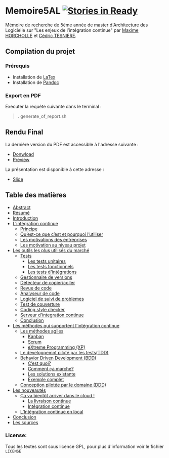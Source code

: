 # Memoire5AL [![Stories in Ready](https://badge.waffle.io/mhor/memoire5al.png?label=ready)](https://waffle.io/mhor/memoire5al)

Mémoire de recherche de 5ème année de master d'Architecture des Logicielle sur "Les enjeux de l’intégration continue" par [Maxime HORCHOLLE](http://github.com/mhor/) et [Cédric TESNIERE](http://github.com/ctesniere/).

## Compilation du projet

### Prérequis

- Installation de [LaTex](http://latex-project.org/ftp.html)
- Installation de [Pandoc](http://johnmacfarlane.net/pandoc/)

### Export en PDF

Executer la requête suivante dans le terminal :

> . generate_of_report.sh

## Rendu Final

La dernière version du PDF est accessible à l'adresse suivante :   

* [Donwload](https://github.com/mhor/Memoire5AL/raw/master/memoire.pdf)  
* [Preview](http://docs.google.com/viewer?url=https%3A%2F%2Fgithub.com%2Fmhor%2FMemoire5AL%2Fraw%2Fmaster%2Fmemoire.pdf)
 
La présentation est disponible à cette adresse :

* [Slide](http://mhor.github.io/Memoire5AL/)
 

## Table des matières

* [Abstract](./summary/1-abstract.md)
* [Résumé](./summary/2-resume.md)
* [Introduction](./Chapters/1-Introduction.md)
* [L’intégration continue](./Chapters/2-Quoi-et-pourquoi.md)
  * [Principe](./Chapters/2-Quoi-et-pourquoi.md)
  * [Qu’est-ce que c’est et pourquoi l’utiliser](./Chapters/2-Quoi-et-pourquoi.md)
  * [Les motivations des entreprises](./Chapters/2-Quoi-et-pourquoi.md)
  * [Les motivation au niveau projet](./Chapters/2-Quoi-et-pourquoi.md)
* [Les outils les plus utilisés du marché](./Chapters/3-Les-outils.md)
  * [Tests](./Chapters/Outils/a-Tests.md)
    * [Les tests unitaires](./Chapters/Outils/a-Tests.md#les-tests-unitaires)
    * [Les tests fonctionnels](./Chapters/Outils/a-Tests.md#les-tests-fonctionnels)
    * [Les tests d'intégrations](./Chapters/Outils/a-Tests.md#les-tests-dint%C3%A9grations)
  * [Gestionnaire de versions](./Chapters/Outils/b-Gestionnaire-de-versions.md)
  * [Détecteur de copier/coller](./Chapters/Outils/c-Detecteur-de-copier-coller.md)
  * [Revue de code](./Chapters/Outils/d-Revue-de-code.md)
  * [Analyseur de code](./Chapters/Outils/e-Analyseur-de-code.md)
  * [Logiciel de suivi de problemes](./Chapters/Outils/f-Logiciel-de-suivi-se-problemes.md)
  * [Test de couverture](./Chapters/Outils/g-Test-de-couverture.md)
  * [Coding style checker](./Chapters/Outils/h-Coding-style-checker.md)
  * [Serveur d'integration continue](./Chapters/Outils/i-Serveur-d-integration-continue.md)
  * [Conclusion](./Chapters/Outils/j-Conclusion.md)
* [Les méthodes qui supportent l'intégration continue](./Chapters/4-Les-methodes-qui-supportent-l-integration-continue.md)
  * [Les méthodes agiles](./Chapters/Methods/a-methode-agile.md)
    * [Kanban](./Chapters/Methods/a-methode-agile.md#kanban)
    * [Scrum](./Chapters/Methods/a-methode-agile.md#scrum)
    * [eXtreme Programming (XP)](./Chapters/Methods/a-methode-agile.md#extreme-programming-xp)
  * [Le developpemnt piloté par les tests(TDD)](./Chapters/Methods/b-tdd.md)
  * [Behavior Driven Development (BDD)](./Chapters/Methods/c-bdd.md)
    * [C’est quoi?](./Chapters/Methods/c-bdd.md#cest-quoi)
    * [Comment ça marche?](./Chapters/Methods/c-bdd.md#comment-%C3%A7a-marche)
    * [Les solutions existante](./Chapters/Methods/c-bdd.md#les-solutions-existante)
    * [Exemple complet](./Chapters/Methods/c-bdd.md#exemple-complet)
  * [Conception pilotée par le domaine (DDD)](./Chapters/Methods/d-ddd.md)
* [Les nouveautés](./Chapters/5-Les-nouveautes.md)
  * [Ça va bientôt arriver dans le cloud !](./Chapters/5-Les-nouveautes.md#%C3%87a-va-bient%C3%B4t-arriver-dans-le-cloud-)
    * [La livraison continue](./Chapters/5-Les-nouveautes.md#la-livraison-continue)
    * [Intégration continue](./Chapters/5-Les-nouveautes.md#int%C3%A9gration-continue)
  * [L’Intégration continue en local](./Chapters/5-Les-nouveautes.md#lint%C3%A9gration-continue-en-local)
* [Conclusion](./Chapters/6-Conclusion.md)
* [Les sources](./Chapters/7-Sources.md)

### License:
Tous les textes sont sous licence GPL, pour plus d'information voir le fichier ``LICENSE``

